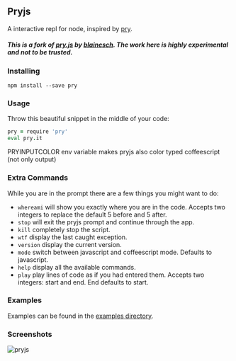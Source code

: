 ## Pryjs

A interactive repl for node, inspired by [pry](https://github.com/pry/pry).
##### This is a fork of [pry.js](https://github.com/blainesch/pry.js) by [blainesch](https://github.com/blainesch). The work here is highly experimental and not to be trusted.

### Installing

~~~
npm install --save pry
~~~

### Usage

Throw this beautiful snippet in the middle of your code:

~~~ coffeescript
pry = require 'pry'
eval pry.it
~~~


PRYINPUTCOLOR env variable makes pryjs also color typed coffeescript (not only output)

### Extra Commands

While you are in the prompt there are a few things you might want to do:
* `whereami` will show you exactly where you are in the code. Accepts two integers to replace the default 5 before and 5 after.
* `stop` will exit the pryjs prompt and continue through the app.
* `kill` completely stop the script.
* `wtf` display the last caught exception.
* `version` display the current version.
* `mode` switch between javascript and coffeescript mode. Defaults to javascript.
* `help` display all the available commands.
* `play` play lines of code as if you had entered them. Accepts two integers: start and end. End defaults to start.

### Examples

Examples can be found in the [examples directory](./examples).

### Screenshots

![pryjs](./assets/demo.png)
